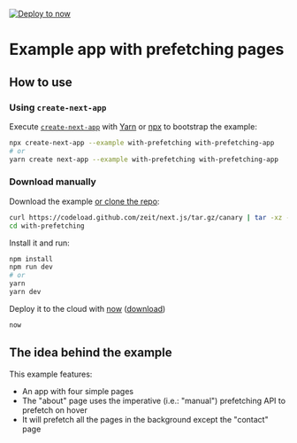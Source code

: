 [![Deploy to now](https://deploy.now.sh/static/button.svg)](https://deploy.now.sh/?repo=https://github.com/zeit/next.js/tree/master/examples/with-prefetching)
# Example app with prefetching pages

## How to use

### Using `create-next-app`

Execute [`create-next-app`](https://github.com/segmentio/create-next-app) with [Yarn](https://yarnpkg.com/lang/en/docs/cli/create/) or [npx](https://github.com/zkat/npx#readme) to bootstrap the example:

```bash
npx create-next-app --example with-prefetching with-prefetching-app
# or
yarn create next-app --example with-prefetching with-prefetching-app
```

### Download manually

Download the example [or clone the repo](https://github.com/zeit/next.js):

```bash
curl https://codeload.github.com/zeit/next.js/tar.gz/canary | tar -xz --strip=2 next.js-canary/examples/with-prefetching
cd with-prefetching
```

Install it and run:

```bash
npm install
npm run dev
# or
yarn
yarn dev
```

Deploy it to the cloud with [now](https://zeit.co/now) ([download](https://zeit.co/download))

```bash
now
```

## The idea behind the example

This example features:

* An app with four simple pages
* The "about" page uses the imperative (i.e.: "manual") prefetching API to prefetch on hover
* It will prefetch all the pages in the background except the "contact" page
